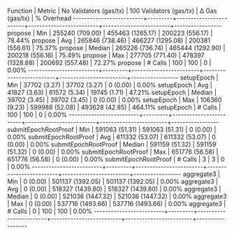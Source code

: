Function                 | Metric  | No Validators (gas/tx) | 100 Validators (gas/tx) |         Δ Gas (gas/tx) |   % Overhead
-------------------------+---------+------------------------+-------------------------+------------------------+-----------------
propose                  | Min     |     255240 (709.00)    |      455463 (1265.17)   |     200223 (556.17)    |      78.44%
propose                  | Avg     |     265846 (738.46)    |      466227 (1295.08)   |     200381 (556.61)    |      75.37%
propose                  | Median  |     265226 (736.74)    |      465444 (1292.90)   |     200218 (556.16)    |      75.49%
propose                  | Max     |     277705 (771.40)    |      478397 (1328.88)   |     200692 (557.48)    |      72.27%
propose                  | # Calls |                    100 |                     100 |                      0 |       0.00%
-------------------------+---------+------------------------+-------------------------+------------------------+-----------------
setupEpoch               | Min     |      37702 (3.27)      |       37702 (3.27)      |          0 (0.00)      |       0.00%
setupEpoch               | Avg     |      41827 (3.63)      |       61572 (5.34)      |      19745 (1.71)      |      47.21%
setupEpoch               | Median  |      39702 (3.45)      |       39702 (3.45)      |          0 (0.00)      |       0.00%
setupEpoch               | Max     |     106360 (9.23)      |      599988 (52.08)     |     493628 (42.85)     |     464.11%
setupEpoch               | # Calls |                    100 |                     100 |                      0 |       0.00%
-------------------------+---------+------------------------+-------------------------+------------------------+-----------------
submitEpochRootProof     | Min     |     591063 (51.31)     |      591063 (51.31)     |          0 (0.00)      |       0.00%
submitEpochRootProof     | Avg     |     611332 (53.07)     |      611332 (53.07)     |          0 (0.00)      |       0.00%
submitEpochRootProof     | Median  |     591159 (51.32)     |      591159 (51.32)     |          0 (0.00)      |       0.00%
submitEpochRootProof     | Max     |     651776 (56.58)     |      651776 (56.58)     |          0 (0.00)      |       0.00%
submitEpochRootProof     | # Calls |                      3 |                       3 |                      0 |       0.00%
-------------------------+---------+------------------------+-------------------------+------------------------+-----------------
aggregate3               | Min     |          0 (0.00)      |      501137 (1392.05)   |     501137 (1392.05)   |       0.00%
aggregate3               | Avg     |          0 (0.00)      |      518327 (1439.80)   |     518327 (1439.80)   |       0.00%
aggregate3               | Median  |          0 (0.00)      |      521036 (1447.32)   |     521036 (1447.32)   |       0.00%
aggregate3               | Max     |          0 (0.00)      |      537716 (1493.66)   |     537716 (1493.66)   |       0.00%
aggregate3               | # Calls |                      0 |                     100 |                    100 |       0.00%
-------------------------+---------+------------------------+-------------------------+------------------------+-----------------
